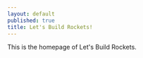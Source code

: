 ```yaml
---
layout: default
published: true
title: Let's Build Rockets!
---
```


This is the homepage of Let's Build Rockets.
